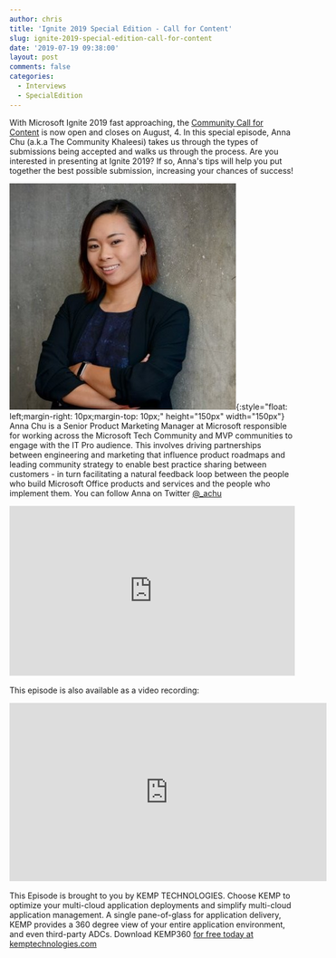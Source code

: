 ```yaml
---
author: chris
title: 'Ignite 2019 Special Edition - Call for Content'
slug: ignite-2019-special-edition-call-for-content
date: '2019-07-19 09:38:00'
layout: post
comments: false
categories:
  - Interviews
  - SpecialEdition
---
```


With Microsoft Ignite 2019 fast approaching, the [Community Call for Content](https://ignitecfc19.hubb.me) is now open and closes on August, 4. In this special episode, Anna Chu (a.k.a The Community Khaleesi) takes us through the types of submissions being accepted and walks us through the process. Are you interested in presenting at Ignite 2019? If so, Anna's tips will help you put together the best possible submission, increasing your chances of success!

![Anna](/images/uploads/2018/10/anna_chu.jpg){:style="float: left;margin-right: 10px;margin-top: 10px;" height="150px" width="150px"} Anna Chu is a Senior Product Marketing Manager at Microsoft responsible for working across the Microsoft Tech Community and MVP communities to engage with the IT Pro audience. This involves driving partnerships between engineering and marketing that influence product roadmaps and leading community strategy to enable best practice sharing between customers - in turn facilitating a natural feedback loop between the people who build Microsoft Office products and services and the people who implement them. You can follow Anna on Twitter [@_achu](https://twitter.com/_achu)

<p><iframe width="100%" height="300" scrolling="no" frameborder="no" allow="autoplay" src="https://w.soundcloud.com/player/?url=https%3A//api.soundcloud.com/tracks/653500862&color=%23ff5500&auto_play=false&hide_related=false&show_comments=true&show_user=true&show_reposts=false&show_teaser=true&visual=true"></iframe></p>

This episode is also available as a video recording:

<p><iframe width="560" height="315" src="https://www.youtube.com/embed/sBFl2CpslHc" frameborder="0" allow="accelerometer; autoplay; encrypted-media; gyroscope; picture-in-picture" allowfullscreen></iframe></p>

This Episode is brought to you by KEMP TECHNOLOGIES. Choose KEMP to optimize your multi-cloud application deployments and simplify multi-cloud application management. A single pane-of-glass for application delivery, KEMP provides a 360 degree view of your entire application environment, and even third-party ADCs. Download KEMP360 [for free today at kemptechnologies.com](https://kempte.ch/2MYXjew)
